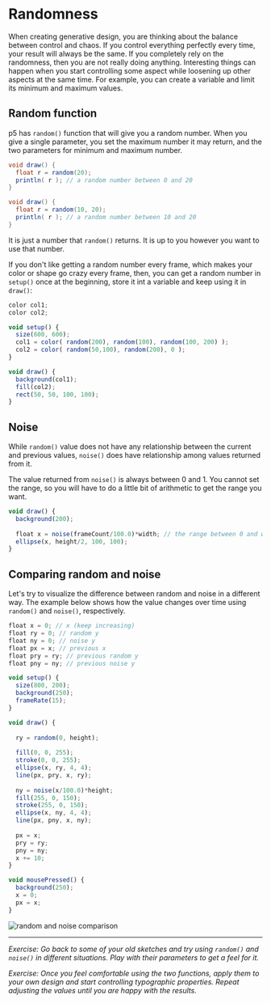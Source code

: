 # Randomness

When creating generative design, you are thinking about the balance between control and chaos. If you control everything perfectly every time, your result will always be the same. If you completely rely on the randomness, then you are not really doing anything. Interesting things can happen when you start controlling some aspect while loosening up other aspects at the same time. For example, you can create a variable and limit its minimum and maximum values.

## Random function
p5 has `random()` function that will give you a random number. When you give a single parameter, you set the maximum number it may return, and the two parameters for minimum and maximum number.

```java
void draw() {
  float r = random(20);
  println( r ); // a random number between 0 and 20
}
```

```java
void draw() {
  float r = random(10, 20);
  println( r ); // a random number between 10 and 20
}
```
It is just a number that `random()` returns. It is up to you however you want to use that number.

If you don't like getting a random number every frame, which makes your color or shape go crazy every frame, then, you can get a random number in `setup()` once at the beginning, store it int a variable and keep using it in `draw()`:

```js
color col1;
color col2;

void setup() {
  size(600, 600);
  col1 = color( random(200), random(100), random(100, 200) );
  col2 = color( random(50,100), random(200), 0 );
}

void draw() {
  background(col1);
  fill(col2);
  rect(50, 50, 100, 100);
}
```

## Noise
While `random()` value does not have any relationship between the current and previous values, `noise()` does have relationship among values returned from it. 

The value returned from `noise()` is always between 0 and 1. You cannot set the range, so you will have to do a little bit of arithmetic to get the range you want.

```js
void draw() {
  background(200);
  
  float x = noise(frameCount/100.0)*width; // the range between 0 and width
  ellipse(x, height/2, 100, 100);
}
```


## Comparing random and noise
Let's try to visualize the difference between random and noise in a different way. The example below shows how the value changes over time using `random()` and `noise()`, respectively.
```js
float x = 0; // x (keep increasing)
float ry = 0; // random y
float ny = 0; // noise y
float px = x; // previous x
float pry = ry; // previous random y
float pny = ny; // previous noise y

void setup() {
  size(800, 200);
  background(250);
  frameRate(15);
}

void draw() {
  
  ry = random(0, height);
  
  fill(0, 0, 255);
  stroke(0, 0, 255);
  ellipse(x, ry, 4, 4);
  line(px, pry, x, ry);
  
  ny = noise(x/100.0)*height;
  fill(255, 0, 150);
  stroke(255, 0, 150);
  ellipse(x, ny, 4, 4);
  line(px, pny, x, ny);
  
  px = x;
  pry = ry;
  pny = ny;
  x += 10;
}

void mousePressed() {
  background(250);
  x = 0;
  px = x;
}
```

![random and noise comparison](../images/random-noise-comparison.png)

-----
*Exercise: Go back to some of your old sketches and try using `random()` and `noise()` in different situations. Play with their parameters to get a feel for it.*

*Exercise: Once you feel comfortable using the two functions, apply them to your own design and start controlling typographic properties. Repeat adjusting the values until you are happy with the results.*
